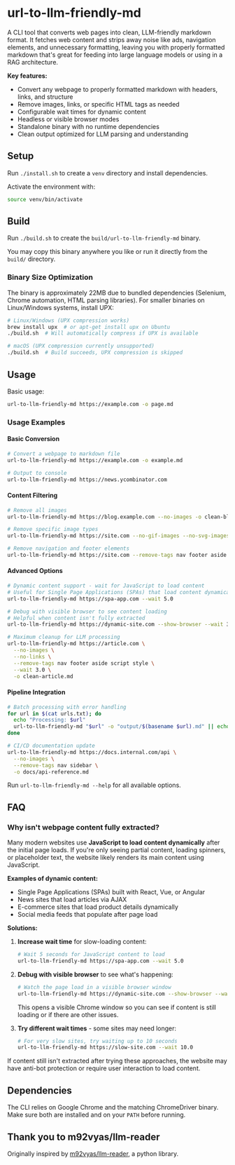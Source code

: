 # url-to-llm-friendly-md

A CLI tool that converts web pages into clean, LLM-friendly markdown format. It fetches web content and strips away noise like ads, navigation elements, and unnecessary formatting, leaving you with properly formatted markdown that's great for feeding into large language models or using in a RAG architecture.

**Key features:**
- Convert any webpage to properly formatted markdown with headers, links, and structure
- Remove images, links, or specific HTML tags as needed
- Configurable wait times for dynamic content
- Headless or visible browser modes
- Standalone binary with no runtime dependencies
- Clean output optimized for LLM parsing and understanding

## Setup
Run `./install.sh` to create a `venv` directory and install dependencies.

Activate the environment with:

```bash
source venv/bin/activate
```

## Build
Run `./build.sh` to create the `build/url-to-llm-friendly-md` binary.

You may copy this binary anywhere you like or run it directly from the `build/` directory.

### Binary Size Optimization
The binary is approximately 22MB due to bundled dependencies (Selenium, Chrome automation, HTML parsing libraries). For smaller binaries on Linux/Windows systems, install UPX:

```bash
# Linux/Windows (UPX compression works)
brew install upx  # or apt-get install upx on Ubuntu
./build.sh  # Will automatically compress if UPX is available

# macOS (UPX compression currently unsupported)
./build.sh  # Build succeeds, UPX compression is skipped
```

## Usage

Basic usage:
```bash
url-to-llm-friendly-md https://example.com -o page.md
```

### Usage Examples

#### Basic Conversion
```bash
# Convert a webpage to markdown file
url-to-llm-friendly-md https://example.com -o example.md

# Output to console
url-to-llm-friendly-md https://news.ycombinator.com
```

#### Content Filtering
```bash
# Remove all images
url-to-llm-friendly-md https://blog.example.com --no-images -o clean-blog.md

# Remove specific image types
url-to-llm-friendly-md https://site.com --no-gif-images --no-svg-images

# Remove navigation and footer elements
url-to-llm-friendly-md https://site.com --remove-tags nav footer aside
```

#### Advanced Options
```bash
# Dynamic content support - wait for JavaScript to load content
# Useful for Single Page Applications (SPAs) that load content dynamically
url-to-llm-friendly-md https://spa-app.com --wait 5.0

# Debug with visible browser to see content loading
# Helpful when content isn't fully extracted
url-to-llm-friendly-md https://dynamic-site.com --show-browser --wait 3.0

# Maximum cleanup for LLM processing
url-to-llm-friendly-md https://article.com \
  --no-images \
  --no-links \
  --remove-tags nav footer aside script style \
  --wait 3.0 \
  -o clean-article.md
```

#### Pipeline Integration
```bash
# Batch processing with error handling
for url in $(cat urls.txt); do
  echo "Processing: $url"
  url-to-llm-friendly-md "$url" -o "output/$(basename $url).md" || echo "Failed: $url"
done

# CI/CD documentation update
url-to-llm-friendly-md https://docs.internal.com/api \
  --no-images \
  --remove-tags nav sidebar \
  -o docs/api-reference.md
```

Run `url-to-llm-friendly-md --help` for all available options.

## FAQ

### Why isn't webpage content fully extracted?

Many modern websites use **JavaScript to load content dynamically** after the initial page loads. If you're only seeing partial content, loading spinners, or placeholder text, the website likely renders its main content using JavaScript.

**Examples of dynamic content:**
- Single Page Applications (SPAs) built with React, Vue, or Angular
- News sites that load articles via AJAX
- E-commerce sites that load product details dynamically
- Social media feeds that populate after page load

**Solutions:**

1. **Increase wait time** for slow-loading content:
   ```bash
   # Wait 5 seconds for JavaScript content to load
   url-to-llm-friendly-md https://spa-app.com --wait 5.0
   ```

2. **Debug with visible browser** to see what's happening:
   ```bash
   # Watch the page load in a visible browser window
   url-to-llm-friendly-md https://dynamic-site.com --show-browser --wait 3.0
   ```
   This opens a visible Chrome window so you can see if content is still loading or if there are other issues.

3. **Try different wait times** - some sites may need longer:
   ```bash
   # For very slow sites, try waiting up to 10 seconds
   url-to-llm-friendly-md https://slow-site.com --wait 10.0
   ```

If content still isn't extracted after trying these approaches, the website may have anti-bot protection or require user interaction to load content.

## Dependencies
The CLI relies on Google Chrome and the matching ChromeDriver binary. Make sure
both are installed and on your `PATH` before running.

## Thank you to m92vyas/llm-reader
Originally inspired by [m92vyas/llm-reader](https://github.com/m92vyas/llm-reader), a python library.
